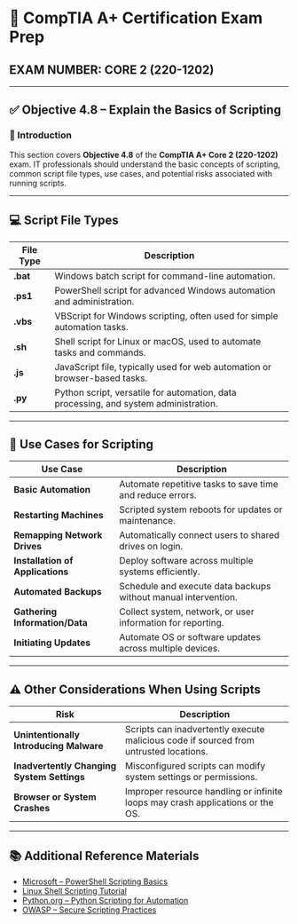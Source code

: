 # 🧠 CompTIA A+ Certification Exam Prep  
## EXAM NUMBER: CORE 2 (220-1202)

---

## ✅ Objective 4.8 – Explain the Basics of Scripting

### 🎯 Introduction

This section covers **Objective 4.8** of the **CompTIA A+ Core 2 (220-1202)** exam. IT professionals should understand the basic concepts of scripting, common script file types, use cases, and potential risks associated with running scripts.

---

## 💻 Script File Types

| File Type | Description |
|-----------|-------------|
| **.bat** | Windows batch script for command-line automation. |
| **.ps1** | PowerShell script for advanced Windows automation and administration. |
| **.vbs** | VBScript for Windows scripting, often used for simple automation tasks. |
| **.sh** | Shell script for Linux or macOS, used to automate tasks and commands. |
| **.js** | JavaScript file, typically used for web automation or browser-based tasks. |
| **.py** | Python script, versatile for automation, data processing, and system administration. |

---

## 🔧 Use Cases for Scripting

| Use Case | Description |
|----------|-------------|
| **Basic Automation** | Automate repetitive tasks to save time and reduce errors. |
| **Restarting Machines** | Scripted system reboots for updates or maintenance. |
| **Remapping Network Drives** | Automatically connect users to shared drives on login. |
| **Installation of Applications** | Deploy software across multiple systems efficiently. |
| **Automated Backups** | Schedule and execute data backups without manual intervention. |
| **Gathering Information/Data** | Collect system, network, or user information for reporting. |
| **Initiating Updates** | Automate OS or software updates across multiple devices. |

---

## ⚠ Other Considerations When Using Scripts

| Risk | Description |
|------|-------------|
| **Unintentionally Introducing Malware** | Scripts can inadvertently execute malicious code if sourced from untrusted locations. |
| **Inadvertently Changing System Settings** | Misconfigured scripts can modify system settings or permissions. |
| **Browser or System Crashes** | Improper resource handling or infinite loops may crash applications or the OS. |

---

## 📚 Additional Reference Materials

- [Microsoft – PowerShell Scripting Basics](https://learn.microsoft.com/en-us/powershell/scripting/overview)  
- [Linux Shell Scripting Tutorial](https://www.shellscript.sh/)  
- [Python.org – Python Scripting for Automation](https://www.python.org/about/gettingstarted/)  
- [OWASP – Secure Scripting Practices](https://owasp.org/www-project-secure-coding-practices/)  
